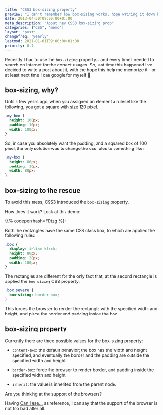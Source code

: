 ```yaml
---
title: "CSS3 box-sizing property"
preview: "I can't remember how box-sizing works; hope writing it down helps."
date: 2013-04-30T09:00:00+01:00
meta_description: "About new CSS3 box-sizing prop"
categories: ["CSS", "memo"]
layout: "post"
changefreq: "yearly"
lastmod: 2021-01-01T09:00:00+01:00
priority: 0.7
---
```


Recently I had to use the `box-sizing` property... and every time I needed to search on Internet for the correct usages. So, last time this happened I've decided to write a post about it, with the hope this help me memorize it - or at least next time I can google for myself 🙂

## box-sizing, why?

Until a few years ago, when you assigned an element a ruleset like the following, you got a square with size 120 pixel.

```css
.my-box {
  height: 100px;
  padding: 10px;
  width: 100px;
}
```

So, in case you absolutely want the padding, and a squared box of 100 pixel, the only solution was to change the css rules to something like:

```css
.my-box {
  height: 80px;
  padding: 10px;
  width: 80px;
}
```

## box-sizing to the rescue

To avoid this mess, CSS3 introduced the `box-sizing` property.

How does it work? Look at this demo:

{{% codepen hash=FDtzg %}}

Both the rectangles have the same CSS class box, to which are applied the following rules:

```css
.box {
  display: inline-block;
  height: 80px;
  padding: 20px;
  width: 180px;
}
```

The rectangles are different for the only fact that, at the second rectangle is applied the `box-sizing` CSS property.

```css
.box.severe {
  box-sizing: border-box;
}
```

This forces the browser to render the rectangle with the specified width and height, and place the border and padding inside the box.

## box-sizing property

Currently there are three possible values for the box-sizing property:

* `content-box`: the default behavior; the box has the width and height specified, and eventually the border and the padding are outside the specified width and height.

* `border-box`: force the browser to render border, and padding inside the specified width and height.

* `inherit`: the value is inherited from the parent node.

Are you thinking at the support of the browsers?

Having [Can I use...](http://caniuse.com/#feat=css3-boxsizing "Can I use box-sizing") as reference, I can say that the support of the browser is not too bad after all.
